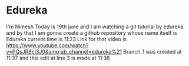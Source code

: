 # Edureka
I'm Nimesh Today is 19th june and I am watching a git tutorial by edureka and by that I am gonna create a github repository whose name itself is Edureka current time is 11:23 Link for that video is https://www.youtube.com/watch?v=PQsJR8ci3J0&amp;ab_channel=edureka%21
Branch_1 was created at 11:37 and this edit at line 3 is made at 11:38
